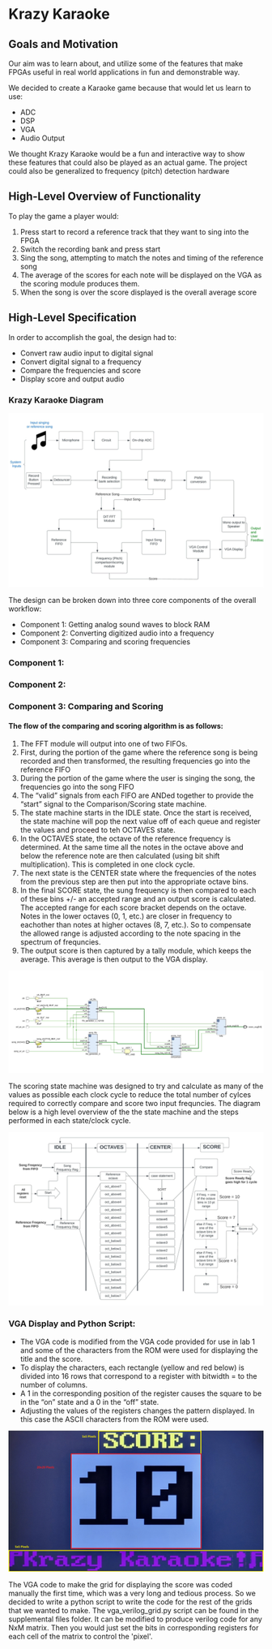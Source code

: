 # Krazy Karaoke

## Goals and Motivation
Our aim was to learn about, and utilize some of the features that make FPGAs useful in real world applications in fun and demonstrable way.

We decided to create a Karaoke game because that would let us learn to use:

- ADC
- DSP
- VGA
- Audio Output

We thought Krazy Karaoke would be a fun and interactive way to show these features that could also be played as an actual game.
The project could also be generalized to frequency (pitch) detection hardware

## High-Level Overview of Functionality

To play the game a player would:

1. Press start to record a reference track that they want to sing into the FPGA
2. Switch the recording bank and press start
3. Sing the song, attempting to match the notes and timing of the reference song
4. The average of the scores for each note will be displayed on the VGA as the scoring module produces them.
5. When the song is over the score displayed is the overall average score

## High-Level Specification

In order to accomplish the goal, the design had to:
- Convert raw audio input to digital signal
- Convert digital signal to a frequency
- Compare the frequencies and score
- Display score and output audio

### Krazy Karaoke Diagram
![alt text](https://github.com/ianjchadwick/551_Project/blob/main/supplemental_files/schematics%20and%20diagrams/Final%20Krazy%20Karaoke%20High%20Level%20Diagram.jpeg?raw=true "Krazy Karaoke Diagram")

The design can be broken down into three core components of the overall workflow:
- Component 1: Getting analog sound waves to block RAM
- Component 2: Converting digitized audio into a frequency
- Component 3: Comparing and scoring frequencies

### Component 1:

### Component 2:

### Component 3: Comparing and Scoring
#### The flow of the comparing and scoring algorithm is as follows:
1. The FFT module will output into one of two FIFOs. 
2. First, during the portion of the game where the reference song is being recorded and  then transformed, the resulting frequencies go into the reference FIFO
3. During the portion of the game where the user is singing the song, the frequencies go into the song FIFO
4. The “valid” signals from each FIFO are ANDed together to provide the “start” signal to the Comparison/Scoring state machine.
5. The state machine starts in the IDLE state. Once the start is received, the state machine will pop the next value off of each queue and register the values and proceed to teh OCTAVES state.
6. In the OCTAVES state, the octave of the reference frequency is determined. At the same time all the notes in the octave above and below the reference note are then calculated (using bit shift multiplication). This is completed in one clock cycle.
7. The next state is the CENTER state where the frequencies of the notes from the previous step are then put into the appropriate octave bins.
8. In the final SCORE state, the sung frequency is then compared to each of these bins +/- an accepted range and an output score is calculated. The accepted range for each score bracket depends on the octave. Notes in the lower octaves (0, 1, etc.) are closer in frequency to eachother than notes at higher octaves (8, 7, etc.). So to compensate the allowed range is adjusted according to the note spacing in the spectrum of frequncies. 
9. The output score is then captured by a tally module, which keeps the average. This average is then output to the VGA display.


![alt text](https://github.com/ianjchadwick/551_Project/blob/main/supplemental_files/schematics%20and%20diagrams/score_and_fifos.JPG?raw=true "FIFOs, Score Module and Tally Module")

The scoring state machine was designed to try and calculate as many of the values as possible each clock cycle to reduce the total number of cylces required to correctly compare and score two input frequncies. The diagram below is a high level overview of the the state machine and the steps performed in each state/clock cycle.

![alt text](https://github.com/ianjchadwick/551_Project/blob/main/supplemental_files/schematics%20and%20diagrams/Score%20State%20Machine.jpeg?raw=true, "Score Module State Machine Behavior")


### VGA Display and Python Script:

- The VGA code is modified from the VGA code provided for use in lab 1 and some of the characters from the ROM were used for displaying the title and the score. 
- To display the characters, each rectangle (yellow and red below) is divided into 16 rows that correspond to a register with bitwidth = to the number of columns.
- A 1 in the corresponding position of the register causes the square to be in the “on” state and a 0 in the “off” state.
- Adjusting the values of the registers changes the pattern displayed. In this case the ASCII characters from the ROM were used.

![alt text](https://github.com/ianjchadwick/551_Project/blob/main/supplemental_files/presentation%20pictures/game_screen_annotated.jpg?raw=true, "VGA Display")

The VGA code to make the grid for displaying the score was coded manually the first time, which was a very long and tedious process. So we decided to write a python script to write the code for the rest of the grids that we wanted to make. The vga_verilog_grid.py script can be found in the supplemental files folder. It can be modified to produce verilog code for any NxM matrix. Then you would just set the bits in corresponding registers for each cell of the matrix to control the 'pixel'.


